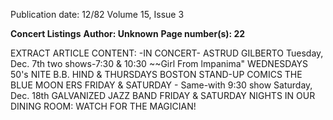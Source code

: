 Publication date: 12/82
Volume 15, Issue 3

**Concert Listings**
**Author: Unknown**
**Page number(s): 22**

EXTRACT ARTICLE CONTENT:
-IN CONCERT-
ASTRUD GILBERTO 
Tuesday, Dec. 7th 
two shows-7:30 & 10:30 
~~Girl From lmpanima" 
WEDNESDAYS 
50's NITE 
B.B. HIND & 
THURSDAYS 
BOSTON 
STAND-UP COMICS 
THE BLUE MOON ERS 
FRIDAY & SATURDAY -
Same-with 9:30 show 
Saturday, Dec. 18th 
GALVANIZED JAZZ BAND 
FRIDAY & SATURDAY NIGHTS IN OUR DINING ROOM: 
WATCH FOR THE MAGICIAN!